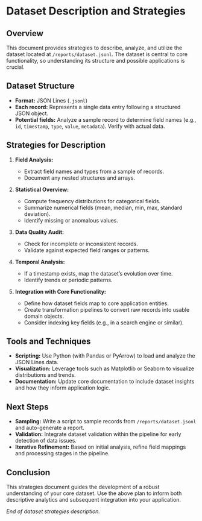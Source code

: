 # Dataset Description and Strategies

## Overview
This document provides strategies to describe, analyze, and utilize the dataset located at `/reports/dataset.jsonl`. The dataset is central to core functionality, so understanding its structure and possible applications is crucial.

## Dataset Structure
- **Format:** JSON Lines (`.jsonl`)
- **Each record:** Represents a single data entry following a structured JSON object.
- **Potential fields:** Analyze a sample record to determine field names (e.g., `id`, `timestamp`, `type`, `value`, `metadata`). Verify with actual data.

## Strategies for Description
1. **Field Analysis:**
   - Extract field names and types from a sample of records.
   - Document any nested structures and arrays.

2. **Statistical Overview:**
   - Compute frequency distributions for categorical fields.
   - Summarize numerical fields (mean, median, min, max, standard deviation).
   - Identify missing or anomalous values.

3. **Data Quality Audit:**
   - Check for incomplete or inconsistent records.
   - Validate against expected field ranges or patterns.

4. **Temporal Analysis:**
   - If a timestamp exists, map the dataset’s evolution over time.
   - Identify trends or periodic patterns.

5. **Integration with Core Functionality:**
   - Define how dataset fields map to core application entities.
   - Create transformation pipelines to convert raw records into usable domain objects.
   - Consider indexing key fields (e.g., in a search engine or similar).

## Tools and Techniques
- **Scripting:** Use Python (with Pandas or PyArrow) to load and analyze the JSON Lines data.
- **Visualization:** Leverage tools such as Matplotlib or Seaborn to visualize distributions and trends.
- **Documentation:** Update core documentation to include dataset insights and how they inform application logic.

## Next Steps
- **Sampling:** Write a script to sample records from `/reports/dataset.jsonl` and auto-generate a report.
- **Validation:** Integrate dataset validation within the pipeline for early detection of data issues.
- **Iterative Refinement:** Based on initial analysis, refine field mappings and processing stages in the pipeline.

## Conclusion
This strategies document guides the development of a robust understanding of your core dataset. Use the above plan to inform both descriptive analytics and subsequent integration into your application.

*End of dataset strategies description.*